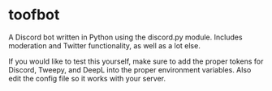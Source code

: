 # toofbot

A Discord bot written in Python using the discord.py module.
Includes moderation and Twitter functionality, as well as a lot else.

If you would like to test this yourself, make sure to add the proper tokens
for Discord, Tweepy, and DeepL into the proper environment variables.
Also edit the config file so it works with your server.
